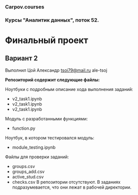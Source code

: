 ### Carpov.courses

### Курсы "Аналитик данных", поток 52.

# Финальный проект

## Вариант 2

Выполнил Цой Александр 
tsoi79@mail.ru
ale-tsoj

**Репозиторий содержит следующие файлы:**

Ноутбуки с подробным описание хода выполнения заданий:

- v2_task1.ipynb
- v2_task1.ipynb
- v2_task1.ipynb

Модуль с разработанными функциями:

- function.py

Ноутбук, в котором тестировался модуль:

- module_testing.ipynb

Файлы для проверки заданий:
- groups.csv
- groups_add.csv
- active_stud.csv
- checks.csv
В репозитории отсутствуют. В заданиях подразумевается, что они лежат в рабочей директории.
